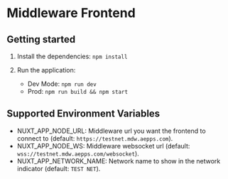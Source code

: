 # Middleware Frontend

## Getting started

1. Install the dependencies: `npm install`
2. Run the application:

    - Dev Mode: `npm run dev`
    - Prod: `npm run build && npm start`

## Supported Environment Variables

- NUXT_APP_NODE_URL: Middleware url you want the frontend to connect to (default: `https://testnet.mdw.aepps.com`).
- NUXT_APP_NODE_WS: Middleware websocket url (default: `wss://testnet.mdw.aepps.com/websocket`).
- NUXT_APP_NETWORK_NAME: Network name to show in the network indicator (default: `TEST NET`).
